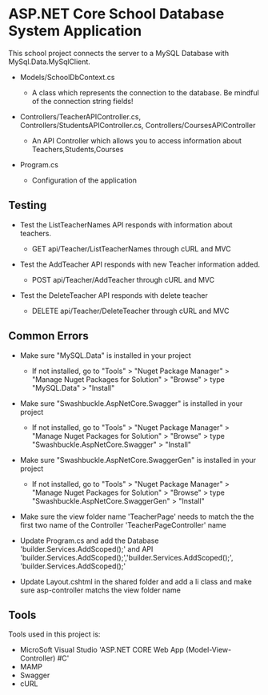 # ASP.NET Core School Database System Application 
This school project connects the server to a MySQL Database with MySql.Data.MySqlClient.

- Models/SchoolDbContext.cs
   * A class which represents the connection to the database. Be mindful of the connection string fields!
     

- Controllers/TeacherAPIController.cs, Controllers/StudentsAPIController.cs, Controllers/CoursesAPIController
  * An API Controller which allows you to access information about Teachers,Students,Courses
    
  
- Program.cs
  * Configuration of the application

## Testing
- Test the ListTeacherNames API responds with information about teachers.
    * GET api/Teacher/ListTeacherNames through cURL and MVC
      
- Test the AddTeacher API responds with new Teacher information added.
    * POST api/Teacher/AddTeacher through cURL and MVC
      
- Test the DeleteTeacher API responds with delete teacher
    * DELETE api/Teacher/DeleteTeacher through cURL and MVC

## Common Errors
- Make sure "MySQL.Data" is installed in your project
  * If not installed, go to "Tools" > "Nuget Package Manager" > "Manage Nuget Packages for Solution" > "Browse" > type "MySQL.Data" > "Install"

- Make sure "Swashbuckle.AspNetCore.Swagger" is installed in your project
  * If not installed, go to "Tools" > "Nuget Package Manager" > "Manage Nuget Packages for Solution" > "Browse" > type "Swashbuckle.AspNetCore.Swagger" > "Install"

- Make sure "Swashbuckle.AspNetCore.SwaggerGen" is installed in your project
  * If not installed, go to "Tools" > "Nuget Package Manager" > "Manage Nuget Packages for Solution" > "Browse" > type "Swashbuckle.AspNetCore.SwaggerGen" > "Install"

- Make sure the view folder name 'TeacherPage' needs to match the the first two name of the Controller 'TeacherPageController' name
  
- Update Program.cs and add the Database 'builder.Services.AddScoped<SchoolDbContext>();' and API 'builder.Services.AddScoped<TeacherAPIController>();','builder.Services.AddScoped<StudentsAPIController>();', 'builder.Services.AddScoped<CoursesAPIController>();'
  
- Update Layout.cshtml in the shared folder and add a li class and make sure asp-controller matchs the view folder name

## Tools 
Tools used in this project is:
- MicroSoft Visual Studio 'ASP.NET CORE Web App (Model-View-Controller) #C'
- MAMP
- Swagger
- cURL
